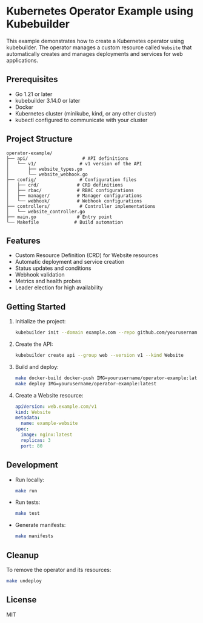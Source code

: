 # Kubernetes Operator Example using Kubebuilder

This example demonstrates how to create a Kubernetes operator using kubebuilder. The operator manages a custom resource called `Website` that automatically creates and manages deployments and services for web applications.

## Prerequisites

- Go 1.21 or later
- kubebuilder 3.14.0 or later
- Docker
- Kubernetes cluster (minikube, kind, or any other cluster)
- kubectl configured to communicate with your cluster

## Project Structure

```
operator-example/
├── api/                    # API definitions
│   └── v1/                # v1 version of the API
│       ├── website_types.go
│       └── website_webhook.go
├── config/                # Configuration files
│   ├── crd/              # CRD definitions
│   ├── rbac/             # RBAC configurations
│   ├── manager/          # Manager configurations
│   └── webhook/          # Webhook configurations
├── controllers/           # Controller implementations
│   └── website_controller.go
├── main.go               # Entry point
└── Makefile             # Build automation
```

## Features

- Custom Resource Definition (CRD) for Website resources
- Automatic deployment and service creation
- Status updates and conditions
- Webhook validation
- Metrics and health probes
- Leader election for high availability

## Getting Started

1. Initialize the project:
   ```bash
   kubebuilder init --domain example.com --repo github.com/yourusername/operator-example
   ```

2. Create the API:
   ```bash
   kubebuilder create api --group web --version v1 --kind Website
   ```

3. Build and deploy:
   ```bash
   make docker-build docker-push IMG=yourusername/operator-example:latest
   make deploy IMG=yourusername/operator-example:latest
   ```

4. Create a Website resource:
   ```yaml
   apiVersion: web.example.com/v1
   kind: Website
   metadata:
     name: example-website
   spec:
     image: nginx:latest
     replicas: 3
     port: 80
   ```

## Development

- Run locally:
  ```bash
  make run
  ```

- Run tests:
  ```bash
  make test
  ```

- Generate manifests:
  ```bash
  make manifests
  ```

## Cleanup

To remove the operator and its resources:
```bash
make undeploy
```

## License

MIT 
